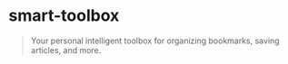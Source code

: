 # smart-toolbox

> Your personal intelligent toolbox for organizing bookmarks, saving articles, and more.

